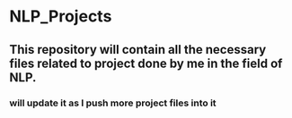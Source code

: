 # NLP_Projects

## This repository will contain all the necessary files related to project done by me in the field of NLP. 
### will update it as I push more project files into it
